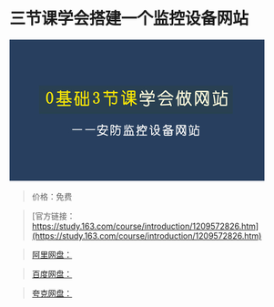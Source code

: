 # 三节课学会搭建一个监控设备网站

![img](../../../assets/study163/free/8be443f4173b4cd980940cab7c4aae3f.jpg)

> 价格：免费

> [官方链接：https://study.163.com/course/introduction/1209572826.htm](https://study.163.com/course/introduction/1209572826.htm)

> [阿里网盘：]()

> [百度网盘：]()

> [夸克网盘：]()
